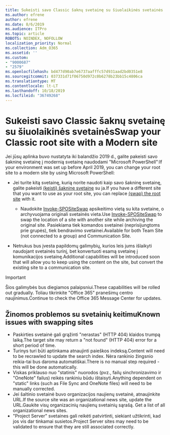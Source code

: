```yaml
---
title: Sukeisti savo Classic šaknų svetainę su šiuolaikinės svetainės
ms.author: efrene
author: efrene
ms.date: 8/6/2019
ms.audience: ITPro
ms.topic: article
ROBOTS: NOINDEX, NOFOLLOW
localization_priority: Normal
ms.collection: Adm_O365
ms.assetid: ''
ms.custom:
- "9000687"
- "2579"
ms.openlocfilehash: bd477d90ab7e6737aafffc57d931aad2bd0351e8
ms.sourcegitcommit: 037331d71f06750d972c0b6278b23bb15c4806ca
ms.translationtype: MT
ms.contentlocale: lt-LT
ms.lasthandoff: 10/18/2019
ms.locfileid: "36749268"
---
```

# <a name="swap-your-classic-root-site-with-a-modern-site"></a><span data-ttu-id="e3d2a-102">Sukeisti savo Classic šaknų svetainę su šiuolaikinės svetainės</span><span class="sxs-lookup"><span data-stu-id="e3d2a-102">Swap your Classic root site with a Modern site</span></span>

<span data-ttu-id="e3d2a-103">Jei jūsų aplinka buvo nustatyta iki balandžio 2019 d., galite pakeisti savo šakninę svetainę į modernią svetainę naudodami "Microsoft PowerShell":</span><span class="sxs-lookup"><span data-stu-id="e3d2a-103">If your environment was set up before April 2019, you can change your root site to a modern site by using Microsoft PowerShell:</span></span>

- <span data-ttu-id="e3d2a-104">Jei turite kitą svetainę, kurią norite naudoti kaip savo šakninę svetainę, galite pakeisti [(keisti) šakninę svetainę](https://docs.microsoft.com/sharepoint/modern-root-site) su ja.</span><span class="sxs-lookup"><span data-stu-id="e3d2a-104">If you have a different site that you want to use as your root site, you can replace [(swap) the root site](https://docs.microsoft.com/sharepoint/modern-root-site) with it.</span></span> 
    - <span data-ttu-id="e3d2a-105">Naudokite [Invoke-SPOSiteSwap](https://docs.microsoft.com/powershell/module/sharepoint-online/invoke-spositeswap?view=sharepoint-ps) apsikeitimo vietą su kita svetaine, o archyvuojama originali svetainės vieta.</span><span class="sxs-lookup"><span data-stu-id="e3d2a-105">Use [Invoke-SPOSiteSwap](https://docs.microsoft.com/powershell/module/sharepoint-online/invoke-spositeswap?view=sharepoint-ps) to swap the location of a site with another site while archiving the original site.</span></span> <span data-ttu-id="e3d2a-106">Pasiekiama tiek komandos svetainei (neprisijungtoms prie grupės), tiek bendravimo svetainei.</span><span class="sxs-lookup"><span data-stu-id="e3d2a-106">Available for both Team Site (not connected to a group) and Communication Site.</span></span> 

- <span data-ttu-id="e3d2a-107">Netrukus bus įvesta papildomų galimybių, kurios leis jums išlaikyti naudojant svetainės turinį, bet konvertuoti esamą svetainę į komunikacijos svetainę.</span><span class="sxs-lookup"><span data-stu-id="e3d2a-107">Additional capabilities will be introduced soon that will allow you to keep using the content on the site, but convert the existing site to a communication site.</span></span> 
>[!Important]
><span data-ttu-id="e3d2a-108">Šios galimybės bus diegiamos palaipsniui.</span><span class="sxs-lookup"><span data-stu-id="e3d2a-108">These capabilities will be rolled out gradually.</span></span> <span data-ttu-id="e3d2a-109">Toliau tikrinkite "Office 365" pranešimų centro naujinimus.</span><span class="sxs-lookup"><span data-stu-id="e3d2a-109">Continue to check the Office 365 Message Center for updates.</span></span> 

## <a name="known-issues-with-swapping-sites"></a><span data-ttu-id="e3d2a-110">Žinomos problemos su svetainių keitimu</span><span class="sxs-lookup"><span data-stu-id="e3d2a-110">Known issues with swapping sites</span></span>

- <span data-ttu-id="e3d2a-111">Paskirties svetainė gali grąžinti "nerastas" (HTTP 404) klaidos trumpą laiką.</span><span class="sxs-lookup"><span data-stu-id="e3d2a-111">The target site may return a "not found" (HTTP 404) error for a short period of time.</span></span>
- <span data-ttu-id="e3d2a-112">Turinys turi būti aptinkama atnaujinti paieškos indeksą.</span><span class="sxs-lookup"><span data-stu-id="e3d2a-112">Content will need to be recrawled to update the search index.</span></span> <span data-ttu-id="e3d2a-113">Nėra rankinio žingsnio reikia-tai bus daroma automatiškai.</span><span class="sxs-lookup"><span data-stu-id="e3d2a-113">There is no manual step required - this will be done automatically.</span></span>
- <span data-ttu-id="e3d2a-114">Viskas priklauso nuo "statinis" nuorodos (pvz., failų sinchronizavimo ir "OneNote" failus) reikės rankiniu būdu ištaisyti.</span><span class="sxs-lookup"><span data-stu-id="e3d2a-114">Anything dependent on "static" links (such as File Sync and OneNote files) will need to be manually corrected.</span></span>
- <span data-ttu-id="e3d2a-115">Jei šaltinio svetainė buvo organizacijos naujienų svetainė, atnaujinkite URL.</span><span class="sxs-lookup"><span data-stu-id="e3d2a-115">If the source site was an organizational news site, update the URL.</span></span><span data-ttu-id="e3d2a-116">Gaukite visų organizacinių naujienų svetainių sąrašą.</span><span class="sxs-lookup"><span data-stu-id="e3d2a-116"> Get a list of all organizational news sites.</span></span>
- <span data-ttu-id="e3d2a-117">"Project Server" svetaines gali reikėti patvirtinti, siekiant užtikrinti, kad jos vis dar tinkamai susietos.</span><span class="sxs-lookup"><span data-stu-id="e3d2a-117">Project Server sites may need to be validated to ensure that they are still associated correctly.</span></span>





